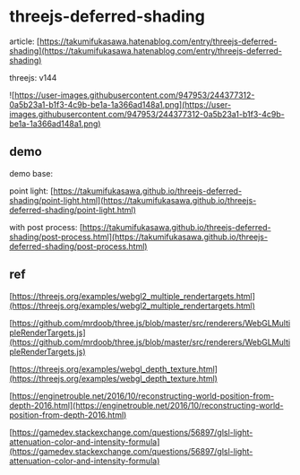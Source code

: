 # threejs-deferred-shading

article: [https://takumifukasawa.hatenablog.com/entry/threejs-deferred-shading](https://takumifukasawa.hatenablog.com/entry/threejs-deferred-shading)

threejs: v144

![https://user-images.githubusercontent.com/947953/244377312-0a5b23a1-b1f3-4c9b-be1a-1a366ad148a1.png](https://user-images.githubusercontent.com/947953/244377312-0a5b23a1-b1f3-4c9b-be1a-1a366ad148a1.png)

## demo

demo base: [](https://takumifukasawa.github.io/threejs-deferred-shading/base.html)

point light: [https://takumifukasawa.github.io/threejs-deferred-shading/point-light.html](https://takumifukasawa.github.io/threejs-deferred-shading/point-light.html)

with post process: [https://takumifukasawa.github.io/threejs-deferred-shading/post-process.html](https://takumifukasawa.github.io/threejs-deferred-shading/post-process.html)

## ref

[https://threejs.org/examples/webgl2_multiple_rendertargets.html](https://threejs.org/examples/webgl2_multiple_rendertargets.html)

[https://github.com/mrdoob/three.js/blob/master/src/renderers/WebGLMultipleRenderTargets.js](https://github.com/mrdoob/three.js/blob/master/src/renderers/WebGLMultipleRenderTargets.js)

[https://threejs.org/examples/webgl_depth_texture.html](https://threejs.org/examples/webgl_depth_texture.html)

[https://enginetrouble.net/2016/10/reconstructing-world-position-from-depth-2016.html](https://enginetrouble.net/2016/10/reconstructing-world-position-from-depth-2016.html)

[https://gamedev.stackexchange.com/questions/56897/glsl-light-attenuation-color-and-intensity-formula](https://gamedev.stackexchange.com/questions/56897/glsl-light-attenuation-color-and-intensity-formula)

